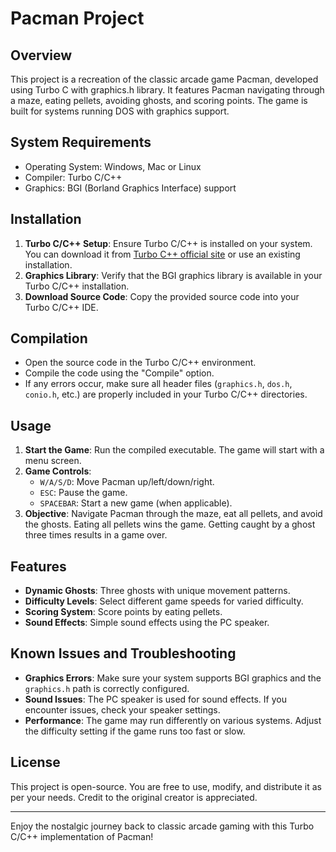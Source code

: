 # Pacman Project 

## Overview
This project is a recreation of the classic arcade game Pacman, developed using Turbo C with graphics.h library. It features Pacman navigating through a maze, eating pellets, avoiding ghosts, and scoring points. The game is built for systems running DOS with graphics support.

## System Requirements
- Operating System: Windows, Mac or Linux
- Compiler: Turbo C/C++
- Graphics: BGI (Borland Graphics Interface) support

## Installation
1. **Turbo C/C++ Setup**: Ensure Turbo C/C++ is installed on your system. You can download it from [Turbo C++ official site](https://turbocpp.com) or use an existing installation.
2. **Graphics Library**: Verify that the BGI graphics library is available in your Turbo C/C++ installation.
3. **Download Source Code**: Copy the provided source code into your Turbo C/C++ IDE.

## Compilation
- Open the source code in the Turbo C/C++ environment.
- Compile the code using the "Compile" option.
- If any errors occur, make sure all header files (`graphics.h`, `dos.h`, `conio.h`, etc.) are properly included in your Turbo C/C++ directories.

## Usage
1. **Start the Game**: Run the compiled executable. The game will start with a menu screen.
2. **Game Controls**:
   - `W/A/S/D`: Move Pacman up/left/down/right.
   - `ESC`: Pause the game.
   - `SPACEBAR`: Start a new game (when applicable).
3. **Objective**: Navigate Pacman through the maze, eat all pellets, and avoid the ghosts. Eating all pellets wins the game. Getting caught by a ghost three times results in a game over.

## Features
- **Dynamic Ghosts**: Three ghosts with unique movement patterns.
- **Difficulty Levels**: Select different game speeds for varied difficulty.
- **Scoring System**: Score points by eating pellets.
- **Sound Effects**: Simple sound effects using the PC speaker.

## Known Issues and Troubleshooting
- **Graphics Errors**: Make sure your system supports BGI graphics and the `graphics.h` path is correctly configured.
- **Sound Issues**: The PC speaker is used for sound effects. If you encounter issues, check your speaker settings.
- **Performance**: The game may run differently on various systems. Adjust the difficulty setting if the game runs too fast or slow.

## License
This project is open-source. You are free to use, modify, and distribute it as per your needs. Credit to the original creator is appreciated.

---
Enjoy the nostalgic journey back to classic arcade gaming with this Turbo C/C++ implementation of Pacman!
